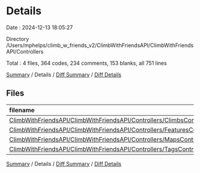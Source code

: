 # Details

Date : 2024-12-13 18:05:27

Directory /Users/mphelps/climb_w_friends_v2/ClimbWithFriendsAPI/ClimbWithFriendsAPI/Controllers

Total : 4 files, 364 codes, 234 comments, 153 blanks, all 751 lines

[Summary](results.md) / Details / [Diff Summary](diff.md) / [Diff Details](diff-details.md)

## Files

| filename                                                                                                                                                | language | code | comment | blank | total |
| :------------------------------------------------------------------------------------------------------------------------------------------------------ | :------- | ---: | ------: | ----: | ----: |
| [ClimbWithFriendsAPI/ClimbWithFriendsAPI/Controllers/ClimbsController.cs](/ClimbWithFriendsAPI/ClimbWithFriendsAPI/Controllers/ClimbsController.cs)     | C#       |   57 |      80 |    33 |   170 |
| [ClimbWithFriendsAPI/ClimbWithFriendsAPI/Controllers/FeaturesController.cs](/ClimbWithFriendsAPI/ClimbWithFriendsAPI/Controllers/FeaturesController.cs) | C#       |   51 |      74 |    31 |   156 |
| [ClimbWithFriendsAPI/ClimbWithFriendsAPI/Controllers/MapsController.cs](/ClimbWithFriendsAPI/ClimbWithFriendsAPI/Controllers/MapsController.cs)         | C#       |  157 |      69 |    61 |   287 |
| [ClimbWithFriendsAPI/ClimbWithFriendsAPI/Controllers/TagsController.cs](/ClimbWithFriendsAPI/ClimbWithFriendsAPI/Controllers/TagsController.cs)         | C#       |   99 |      11 |    28 |   138 |

[Summary](results.md) / Details / [Diff Summary](diff.md) / [Diff Details](diff-details.md)
